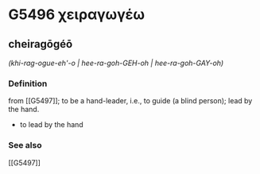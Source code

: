 # G5496 χειραγωγέω

## cheiragōgéō

_(khi-rag-ogue-eh'-o | hee-ra-goh-GEH-oh | hee-ra-goh-GAY-oh)_

### Definition

from [[G5497]]; to be a hand-leader, i.e., to guide (a blind person); lead by the hand.

- to lead by the hand

### See also

[[G5497]]

